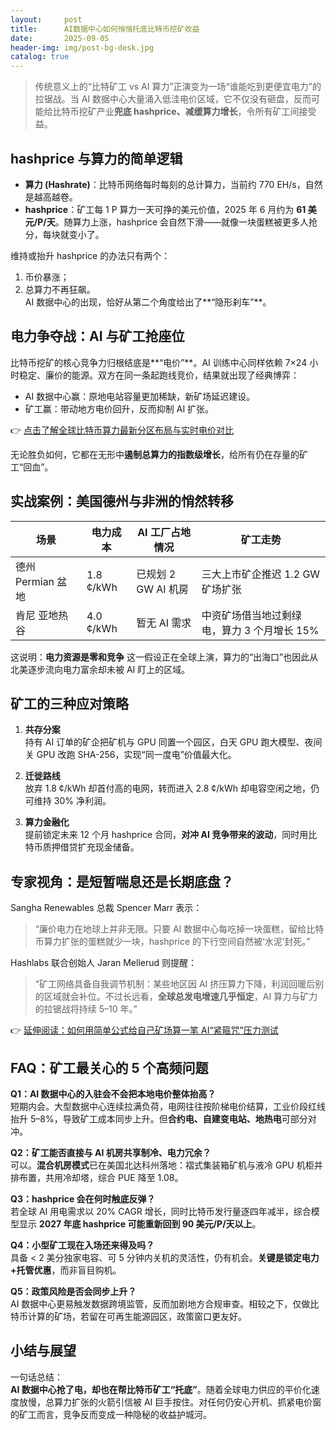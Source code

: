 ```yaml
---
layout:     post
title:      AI数据中心如何悄悄托底比特币挖矿收益
date:       2025-09-05
header-img: img/post-bg-desk.jpg
catalog: true
---
```


> 传统意义上的“比特矿工 vs AI 算力”正演变为一场“谁能吃到更便宜电力”的拉锯战。当 AI 数据中心大量涌入低洼电价区域，它不仅没有砸盘，反而可能给比特币挖矿产业**兜底 hashprice、减缓算力增长**，令所有矿工间接受益。

## hashprice 与算力的简单逻辑

- **算力 (Hashrate)**：比特币网络每时每刻的总计算力，当前约 770 EH/s，自然是越高越卷。
- **hashprice**：矿工每 1 P 算力一天可挣的美元价值，2025 年 6 月约为 **61 美元/P/天**。随算力上涨，hashprice 会自然下滑——就像一块蛋糕被更多人抢分，每块就变小了。

维持或抬升 hashprice 的办法只有两个：  
1) 币价暴涨；  
2) 总算力不再狂飙。  
AI 数据中心的出现，恰好从第二个角度给出了**“隐形刹车”**。

## 电力争夺战：AI 与矿工抢座位

比特币挖矿的核心竞争力归根结底是**“电价”**。AI 训练中心同样依赖 7×24 小时稳定、廉价的能源。双方在同一条起跑线竞价，结果就出现了经典博弈：

- AI 数据中心赢：原地电站容量更加稀缺，新矿场延迟建设。
- 矿工赢：带动地方电价回升，反而抑制 AI 扩张。

👉 [点击了解全球比特币算力最新分区布局与实时电价对比](https://okxdog.com/)

无论胜负如何，它都在无形中**遏制总算力的指数级增长**，给所有仍在存量的矿工“回血”。

## 实战案例：美国德州与非洲的悄然转移

| 场景 | 电力成本 | AI 工厂占地情况 | 矿工走势 |
|---|---|---|---|
| 德州 Permian 盆地 | 1.8 ¢/kWh | 已规划 2 GW AI 机房 | 三大上市矿企推迟 1.2 GW 矿场扩张 |
| 肯尼  亚地热谷 | 4.0 ¢/kWh | 暂无 AI 需求 | 中资矿场借当地过剩绿电，算力 3 个月增长 15% |

这说明：**电力资源是零和竞争** 这一假设正在全球上演，算力的“出海口”也因此从北美逐步流向电力富余却未被 AI 盯上的区域。

## 矿工的三种应对策略

1. **共存分案**  
   持有 AI 订单的矿企把矿机与 GPU 同置一个园区，白天 GPU 跑大模型、夜间关 GPU 改跑 SHA-256，实现“同一度电”价值最大化。

2. **迁徙路线**  
   放弃 1.8 ¢/kWh 却首付高的电网，转而进入 2.8 ¢/kWh 却电容空闲之地，仍可维持 30% 净利润。

3. **算力金融化**  
   提前锁定未来 12 个月 hashprice 合同，**对冲 AI 竞争带来的波动**，同时用比特币质押借贷扩充现金储备。

## 专家视角：是短暂喘息还是长期底盘？

Sangha Renewables 总裁 Spencer Marr 表示：

> “廉价电力在地球上并非无限。只要 AI 数据中心每吃掉一块蛋糕，留给比特币算力扩张的蛋糕就少一块，hashprice 的下行空间自然被‘水泥’封死。”

Hashlabs 联合创始人 Jaran Mellerud 则提醒：

> “矿工网络具备自我调节机制：某些地区因 AI 挤压算力下降，利润回暖后别的区域就会补位。不过长远看，**全球总发电增速几乎恒定**，AI 算力与矿力的拉锯战将持续 5–10 年。”

👉 [延伸阅读：如何用简单公式给自己矿场算一笔 AI“紧箍咒”压力测试](https://okxdog.com/)

## FAQ：矿工最关心的 5 个高频问题

**Q1：AI 数据中心的入驻会不会把本地电价整体抬高？**  
短期内会。大型数据中心连续拉满负荷，电网往往按阶梯电价结算，工业价段红线抬升 5–8%，导致矿工成本同步上升。但**合约电、自建变电站、地热电**可部分对冲。

**Q2：矿工能否直接与 AI 机房共享制冷、电力冗余？**  
可以。**混合机房模式**已在美国北达科州落地：褶式集装箱矿机与液冷 GPU 机柜并排布置，共用冷却塔，综合 PUE 降至 1.08。

**Q3：hashprice 会在何时触底反弹？**  
若全球 AI 用电需求以 20% CAGR 增长，同时比特币发行量逐四年减半，综合模型显示 **2027 年底 hashprice 可能重新回到 90 美元/P/天以上**。

**Q4：小型矿工现在入场还来得及吗？**  
具备 < 2 美分独家电容、可 5 分钟内关机的灵活性，仍有机会。**关键是锁定电力+托管优惠**，而非盲目购机。

**Q5：政策风险是否会同步上升？**  
AI 数据中心更易触发数据跨境监管，反而加剧地方合规审查。相较之下，仅做比特币计算的矿场，若留在可再生能源园区，政策窗口更友好。

## 小结与展望

一句话总结：  
**AI 数据中心抢了电，却也在帮比特币矿工“托底”**。随着全球电力供应的平价化速度放慢，总算力扩张的火箭引信被 AI 巨手按住。对任何仍安心开机、抓紧电价窗的矿工而言，竞争反而变成一种隐秘的收益护城河。